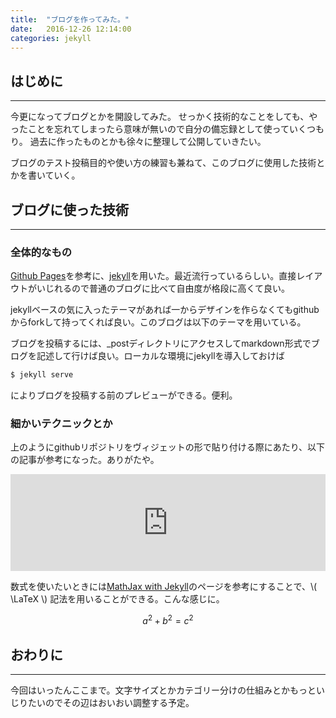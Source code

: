 ```yaml
---
title:  "ブログを作ってみた。"
date:   2016-12-26 12:14:00
categories: jekyll
---
```


## はじめに
------------

今更になってブログとかを開設してみた。
せっかく技術的なことをしても、やったことを忘れてしまったら意味が無いので自分の備忘録として使っていくつもり。
過去に作ったものとかも徐々に整理して公開していきたい。
   
ブログのテスト投稿目的や使い方の練習も兼ねて、このブログに使用した技術とかを書いていく。  

## ブログに使った技術
------------

### 全体的なもの

[Github Pages](https://pages.github.com/)を参考に、[jekyll](https://jekyllrb.com/)を用いた。最近流行っているらしい。直接レイアウトがいじれるので普通のブログに比べて自由度が格段に高くて良い。

jekyllベースの気に入ったテーマがあれば一からデザインを作らなくてもgithubからforkして持ってくれば良い。このブログは以下のテーマを用いている。

<div class="github-widget" data-repo="niklasbuschmann/contrast"></div>

ブログを投稿するには、\_postディレクトリにアクセスしてmarkdown形式でブログを記述して行けば良い。ローカルな環境にjekyllを導入しておけば

```bash
$ jekyll serve
```

によりブログを投稿する前のプレビューができる。便利。

### 細かいテクニックとか

上のようにgithubリポジトリをヴィジェットの形で貼り付ける際にあたり、以下の記事が参考になった。ありがたや。

<iframe class="hatenablogcard" style="width:100%;height:155px" title="RawGitとGithub wegetを使ってはてなブログでGithubリポジトリへのリンクを素敵に表示する" src="https://hatenablog-parts.com/embed?url=http://blog.monocklab.com/entry/2016/01/06/165304" width="300" height="150" frameborder="0" scrolling="no"></iframe>

数式を使いたいときには[MathJax with Jekyll](http://http://gastonsanchez.com/opinion/2014/02/16/Mathjax-with-jekyll/)のページを参考にすることで、\\( \LaTeX \\) 記法を用いることができる。こんな感じに。

$$ a^2 + b^2 = c^2 $$

## おわりに
-----------

今回はいったんここまで。文字サイズとかカテゴリー分けの仕組みとかもっといじりたいのでその辺はおいおい調整する予定。
